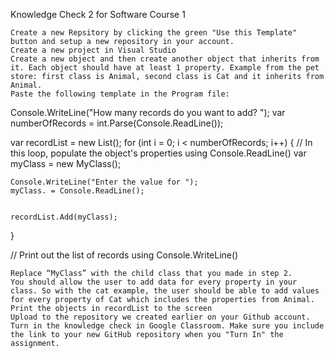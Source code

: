 Knowledge Check 2 for Software Course 1

    Create a new Repsitory by clicking the green "Use this Template" button and setup a new repository in your account.
    Create a new project in Visual Studio
    Create a new object and then create another object that inherits from it. Each object should have at least 1 property. Example from the pet store: first class is Animal, second class is Cat and it inherits from Animal.
    Paste the following template in the Program file:

Console.WriteLine("How many records do you want to add? ");
var numberOfRecords = int.Parse(Console.ReadLine());

var recordList = new List<MyClass>();
for (int i = 0; i < numberOfRecords; i++)
{
	// In this loop, populate the object's properties using Console.ReadLine()
	var myClass = new MyClass();

	Console.WriteLine("Enter the value for ");
	myClass. = Console.ReadLine();
    

	recordList.Add(myClass);
}

// Print out the list of records using Console.WriteLine()


    Replace “MyClass” with the child class that you made in step 2.
    You should allow the user to add data for every property in your class. So with the cat example, the user should be able to add values for every property of Cat which includes the properties from Animal.
    Print the objects in recordList to the screen
    Upload to the repository we created earlier on your Github account.
    Turn in the knowledge check in Google Classroom. Make sure you include the link to your new GitHub repository when you "Turn In" the assignment.
